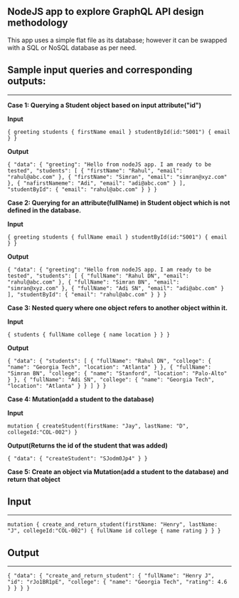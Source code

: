 ## NodeJS app to explore GraphQL API design methodology

This app uses a simple flat file as its database; however it can be swapped with a SQL or NoSQL database as per need.


## Sample input queries and corresponding outputs:
-----------------------------------------------

**Case 1: Querying a Student object based on input attribute("id")**

__Input__

`{
  greeting
  students {
    firstName
    email
  }
  studentById(id:"S001") {
    email
  }
}`

__Output__

`{
  "data": {
    "greeting": "Hello from nodeJS app. I am ready to be tested",
    "students": [
      {
        "firstName": "Rahul",
        "email": "rahul@abc.com"
      },
      {
        "firstName": "Simran",
        "email": "simran@xyz.com"
      },
      {
        "nafirstNameme": "Adi",
        "email": "adi@abc.com"
      }
    ],
    "studentById": {
      "email": "rahul@abc.com"
    }
  }
}`




**Case 2: Querying for an attribute(fullName) in Student object which is not defined in the database.**

__Input__

`{
  greeting
  students {
    fullName
    email
  }
  studentById(id:"S001") {
    email
  }
}`


__Output__

`{
  "data": {
    "greeting": "Hello from nodeJS app. I am ready to be tested",
    "students": [
      {
        "fullName": "Rahul DN",
        "email": "rahul@abc.com"
      },
      {
        "fullName": "Simran BN",
        "email": "simran@xyz.com"
      },
      {
        "fullName": "Adi SN",
        "email": "adi@abc.com"
      }
    ],
    "studentById": {
      "email": "rahul@abc.com"
    }
  }
}`




**Case 3: Nested query where one object refers to another object within it.**

__Input__

`{
  students {
    fullName
		college {
      name
      location
    }
  }
}`


__Output__

`{
  "data": {
    "students": [
      {
        "fullName": "Rahul DN",
        "college": {
          "name": "Georgia Tech",
          "location": "Atlanta"
        }
      },
      {
        "fullName": "Simran BN",
        "college": {
          "name": "Stanford",
          "location": "Palo-Alto"
        }
      },
      {
        "fullName": "Adi SN",
        "college": {
          "name": "Georgia Tech",
          "location": "Atlanta"
        }
      }
    ]
  }
}`


**Case 4: Mutation(add a student to the database)**

__Input__

`mutation {
  createStudent(firstName: "Jay", lastName: "D", collegeId:"COL-002")
}`



__Output(Returns the id of the student that was added)__

`{
  "data": {
    "createStudent": "SJodm0Jp4"
  }
}`


**Case 5: Create an object via Mutation(add a student to the database) and return that object**

Input
-----
-----
`mutation {
  create_and_return_student(firstName: "Henry", lastName: "J", collegeId:"COL-002") {
    fullName
    id
    college {
      name
      rating
    }
  }
}`


Output
-----
-----

`{
  "data": {
    "create_and_return_student": {
      "fullName": "Henry J",
      "id": "rJo1BR1pE",
      "college": {
        "name": "Georgia Tech",
        "rating": 4.6
      }
    }
  }
}`
